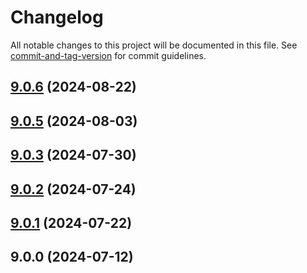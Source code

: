 # Changelog

All notable changes to this project will be documented in this file. See [commit-and-tag-version](https://github.com/absolute-version/commit-and-tag-version) for commit guidelines.

## [9.0.6](https://github.com/haxtheweb/psucdn/compare/v9.0.5...v9.0.6) (2024-08-22)

## [9.0.5](https://github.com/haxtheweb/psucdn/compare/v9.0.3...v9.0.5) (2024-08-03)

## [9.0.3](https://github.com/haxtheweb/psucdn/compare/v9.0.2...v9.0.3) (2024-07-30)

## [9.0.2](https://github.com/haxtheweb/psucdn/compare/v9.0.1...v9.0.2) (2024-07-24)

## [9.0.1](https://github.com/haxtheweb/psucdn/compare/v9.0.0...v9.0.1) (2024-07-22)

## 9.0.0 (2024-07-12)

